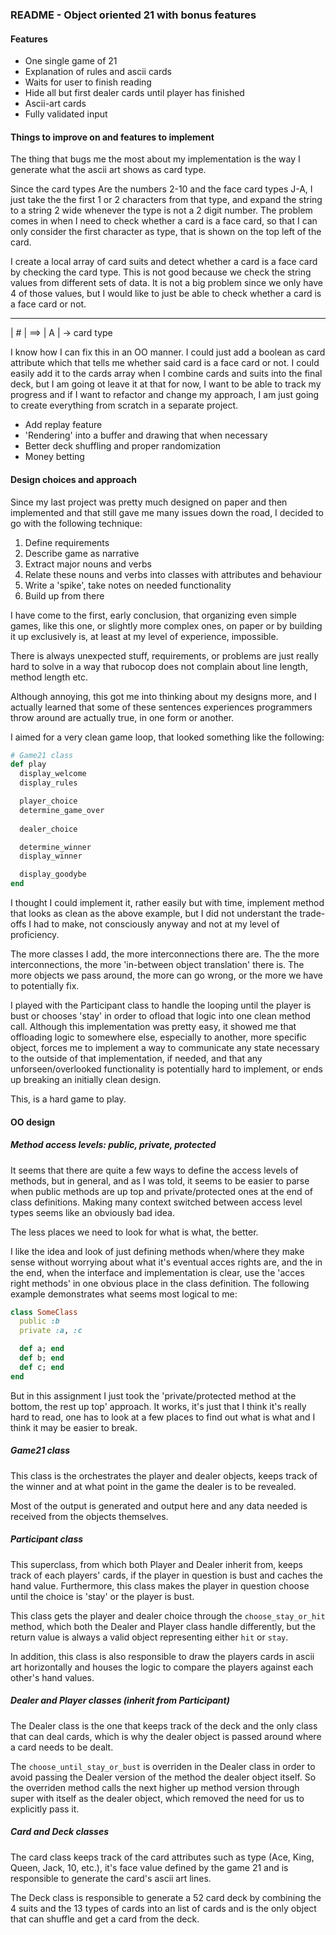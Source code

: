 ### README - Object oriented 21 with bonus features

#### **Features**

* One single game of 21
* Explanation of rules and ascii cards
* Waits for user to finish reading
* Hide all but first dealer cards until player has finished
* Ascii-art cards
* Fully validated input

#### **Things to improve on and features to implement**

The thing that bugs me the most about my implementation is the
way I generate what the ascii art shows as card type.

Since the card types Are the numbers 2-10 and the face card types
J-A, I just take the the first 1 or 2 characters from that type,
and expand the string to a string 2 wide whenever the type is not
a 2 digit number. The problem comes in when I need to check whether
a card is a face card, so that I can only consider the first
character as type, that is shown on the top left of the card.

I create a local array of card suits and detect whether a card is
a face card by checking the card type. This is not good because we
check the string values from different sets of data. It is not a
big problem since we only have 4 of those values, but I would like
to just be able to check whether a card is a face card or not.
 _ _ _ _         _ _ _ _  
| #      | ==>  | A      |  -> card type

I know how I can fix this in an OO manner. I could just add a
boolean as card attribute which that tells me whether said
card is a face card or not. I could easily add it to the cards
array when I combine cards and suits into the final deck, but I
am going ot leave it at that for now, I want to be able to track
my progress and if I want to refactor and change my approach,
I am just going to create everything from scratch in a separate
project.

* Add replay feature
* 'Rendering' into a buffer and drawing that when necessary
* Better deck shuffling and proper randomization
* Money betting

#### **Design choices and approach**

Since my last project was pretty much designed on paper and
then implemented and that still gave me many issues down the
road, I decided to go with the following technique:

1. Define requirements
2. Describe game as narrative
3. Extract major nouns and verbs
4. Relate these nouns and verbs into classes with
   attributes and behaviour
5. Write a 'spike', take notes on needed functionality
6. Build up from there

I have come to the first, early conclusion, that organizing
even simple games, like this one, or slightly more complex
ones, on paper or by building it up exclusively is, at least
at my level of experience, impossible.

There is always unexpected stuff, requirements, or problems
are just really hard to solve in a way that rubocop does
not complain about line length, method length etc.

Although annoying, this got me into thinking about my designs
more, and I actually learned that some of these sentences
experiences programmers throw around are actually true, in one
form or another.

I aimed for a very clean game loop, that looked something like
the following:

```ruby
# Game21 class
def play
  display_welcome
  display_rules

  player_choice
  determine_game_over
  
  dealer_choice

  determine_winner
  display_winner

  display_goodybe  
end
```

I thought I could implement it, rather easily but with time, implement method that looks as clean as the above example, but I did not
understant the trade-offs I had to make, not consciously anyway and
not at my level of proficiency.

The more classes I add, the more interconnections there are.
The the more interconnections, the more 'in-between object
translation' there is.
The more objects we pass around, the more can go wrong, or the more
we have to potentially fix.

I played with the Participant class to handle the looping until the
player is bust or chooses 'stay' in order to ofload that logic into
one clean method call. Although this implementation was pretty easy,
it showed me that offloading logic to somewhere else, especially to
another, more specific object, forces me to implement a way to
communicate any state necessary to the outside of that implementation,
if needed, and that any unforseen/overlooked functionality is
potentially hard to implement, or ends up breaking an initially clean
design.

This, is a hard game to play.

#### **OO design**

##### **Method access levels: public, private, protected**

It seems that there are quite a few ways to define the access levels
of methods, but in general, and as I was told, it seems to be easier
to parse when public methods are up top and private/protected ones at
the end of class definitions. Making many context switched between
access level types seems like an obviously bad idea.

The less places we need to look for what is what, the better.

I like the idea and look of just defining methods when/where they
make sense without worrying about what it's eventual acces rights
are, and the in the end, when the interface and implementation is
clear, use the 'acces right methods' in one obvious place in the
class definition. The following example demonstrates what seems
most logical to me:


```ruby
class SomeClass
  public :b
  private :a, :c

  def a; end
  def b; end
  def c; end
end
```


But in this assignment I just took the 'private/protected method at
the bottom, the rest up top' approach. It works, it's just that I
think it's really hard to read, one has to look at a few places to
find out what is what and I think it may be easier to break.

##### **Game21 class**

This class is the orchestrates the player and dealer
objects, keeps track of the winner and at what point
in the game the dealer is to be revealed.

Most of the output is generated and output here and any
data needed is received from the objects themselves.

##### **Participant class**

This superclass, from which both Player and Dealer
inherit from, keeps track of each players' cards,
if the player in question is bust and caches the hand
value. Furthermore, this class makes the player in
question choose until the choice is 'stay' or the 
player is bust.

This class gets the player and dealer choice through the
`choose_stay_or_hit` method, which both the Dealer and
Player class handle differently, but the return value is
always a valid object representing either `hit` or `stay`.

In addition, this class is also responsible to draw the
players cards in ascii art horizontally and houses the
logic to compare the players against each other's hand
values.

##### **Dealer and Player classes (inherit from Participant)**

The Dealer class is the one that keeps track of the
deck and the only class that can deal cards, which is
why the dealer object is passed around where a card
needs to be dealt.

The `choose_until_stay_or_bust` is overriden in the Dealer
class in order to avoid passing the Dealer version of the
method the dealer object itself. So the overriden method
calls the next higher up method version through super with
itself as the dealer object, which removed the need for us
to explicitly pass it.

##### **Card and Deck classes**

The card class keeps track of the card attributes such as
type (Ace, King, Queen, Jack, 10, etc.), it's face value
defined by the game 21 and is responsible to generate the
card's ascii art lines.

The Deck class is responsible to generate a 52 card deck
by combining the 4 suits and the 13 types of cards into an
list of cards and is the only object  that can shuffle and
get a card from the deck.
